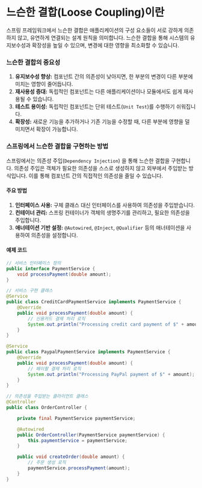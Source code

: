 # 느슨한 결합(Loose Coupling)이란

스프링 프레임워크에서 느슨한 결합은 애플리케이션의 구성 요소들이 서로 강하게 의존하지 않고, 유연하게 연결되는 설계 원칙을 의미합니다. 느슨한 결합을 통해 시스템의 유지보수성과 확장성을 높일 수 있으며, 변경에 대한 영향을 최소화할 수 있습니다.

### 느슨한 결합의 중요성

1. **유지보수성 향상:** 컴포넌트 간의 의존성이 낮아지면, 한 부분의 변경이 다른 부분에 미치는 영향이 줄어듭니다.
2. **재사용성 증대:** 독립적인 컴포넌트는 다른 애플리케이션이나 모듈에서도 쉽게 재사용될 수 있습니다.
3. **테스트 용이성:** 독립적인 컴포넌트는 단위 테스트(`Unit Test`)를 수행하기 쉬워집니다.
4. **확장성:** 새로운 기능을 추가하거나 기존 기능을 수정할 때, 다른 부분에 영향을 덜 미치면서 확장이 가능합니다.

### 스프링에서 느슨한 결합을 구현하는 방법

스프링에서는 의존성 주입(`Dependency Injection`) 을 통해 느슨한 결합을 구현합니다. 의존성 주입은 객체가 필요한 의존성을 스스로 생성하지 않고 외부에서 주입받는 방식입니다. 이를 통해 컴포넌트 간의 직접적인 의존성을 줄일 수 있습니다.

#### 주요 방법

1. **인터페이스 사용:** 구체 클래스 대신 인터페이스를 사용하여 의존성을 주입받습니다.
2. **컨테이너 관리:** 스프링 컨테이너가 객체의 생명주기를 관리하고, 필요한 의존성을 주입합니다.
3. **애너테이션 기반 설정:** `@Autowired`, `@Inject`, `@Qualifier` 등의 애너테이션을 사용하여 의존성을 설정합니다.

#### 예제 코드

```java
// 서비스 인터페이스 정의
public interface PaymentService {
    void processPayment(double amount);
}
```

```java
// 서비스 구현 클래스
@Service
public class CreditCardPaymentService implements PaymentService {
    @Override
    public void processPayment(double amount) {
        // 신용카드 결제 처리 로직
        System.out.println("Processing credit card payment of $" + amount);
    }
}

@Service
public class PaypalPaymentService implements PaymentService {
    @Override
    public void processPayment(double amount) {
        // 페이팔 결제 처리 로직
        System.out.println("Processing PayPal payment of $" + amount);
    }
}
```

```java
// 의존성을 주입받는 클라이언트 클래스
@Controller
public class OrderController {

    private final PaymentService paymentService;

    @Autowired
    public OrderController(PaymentService paymentService) {
        this.paymentService = paymentService;
    }

    public void createOrder(double amount) {
        // 주문 생성 로직
        paymentService.processPayment(amount);
    }
}
```
